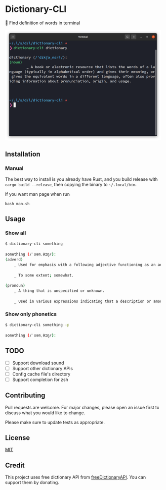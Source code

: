 # Dictionary-CLI

📖 Find definition of words in terminal

![Main](https://raw.githubusercontent.com/Nguyen-Hoang-Nam/dictionary-cli/main/img/screenshot.png)

## Installation

### Manual

The best way to install is you already have Rust, and you build release with `cargo build --release`, then copying the binary to `~/.local/bin`.

If you want man page when run

```base
bash man.sh
```

## Usage

### Show all

```bash
$ dictionary-cli something

something (/ˈsəmˌθɪŋ/):
(adverd)
	_ Used for emphasis with a following adjective functioning as an adverb.

	_ To some extent; somewhat.

(pronoun)
	_ A thing that is unspecified or unknown.

	_ Used in various expressions indicating that a description or amount being stated is not exact.
```

### Show only phonetics

```bash
$ dictionary-cli something -p

something (/ˈsəmˌθɪŋ/):
```

## TODO

- [ ] Support download sound
- [ ] Support other dictionary APIs
- [ ] Config cache file's directory
- [ ] Support completion for zsh

## Contributing

Pull requests are welcome. For major changes, please open an issue first to discuss what you would like to change.

Please make sure to update tests as appropriate.

## License

[MIT](https://choosealicense.com/licenses/mit/)

## Credit

This project uses free dictionary API from [freeDictionaryAPI](https://github.com/meetDeveloper/freeDictionaryAPI). You can support them by donating.
